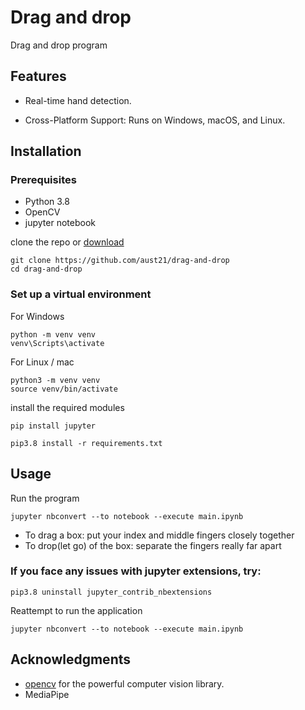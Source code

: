 # Drag and drop

Drag and drop program

## Features

- Real-time hand detection.

- Cross-Platform Support: Runs on Windows, macOS, and Linux.

## Installation

### Prerequisites

- Python 3.8
- OpenCV
- jupyter notebook

clone the repo or [download](https://github.com/aust21/drag-and-drop/archive/refs/heads/main.zip)

```
git clone https://github.com/aust21/drag-and-drop
cd drag-and-drop
```

### Set up a virtual environment

For Windows

```
python -m venv venv
venv\Scripts\activate
```

For Linux / mac

```
python3 -m venv venv
source venv/bin/activate
```

install the required modules

```
pip install jupyter
```

```
pip3.8 install -r requirements.txt
```

## Usage
Run the program

```
jupyter nbconvert --to notebook --execute main.ipynb
```
- To drag a box: put your index and middle fingers closely together
- To drop(let go) of the box: separate the fingers really far apart
### If you face any issues with jupyter extensions, try:
```
pip3.8 uninstall jupyter_contrib_nbextensions
```
Reattempt to run the application
```
jupyter nbconvert --to notebook --execute main.ipynb
```


## Acknowledgments
- [opencv](https://opencv.org/) for the powerful computer vision library.
- MediaPipe
